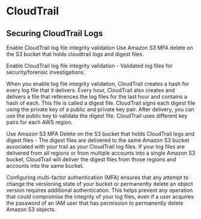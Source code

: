 # CloudTrail


## Securing CloudTrail Logs

Enable CloudTrail log file integrity validation
Use Amazon S3 MFA delete on the S3 bucket that holds cloudtrail logs and digest files.

Enable CloudTrail log file integrity validation - Validated log files for security/forensic investigations.

When you enable log file integrity validation, CloudTrail creates a hash for every log file that it delivers. Every hour, CloudTrail also creates and delivers a file that references the log files for the last hour and contains a hash of each. This file is called a digest file. CloudTrail signs each digest file using the private key of a public and private key pair. After delivery, you can use the public key to validate the digest file. CloudTrail uses different key pairs for each AWS region.

Use Amazon S3 MFA Delete on the S3 bucket that holds CloudTrail logs and digest files - The digest files are delivered to the same Amazon S3 bucket associated with your trail as your CloudTrail log files. If your log files are delivered from all regions or from multiple accounts into a single Amazon S3 bucket, CloudTrail will deliver the digest files from those regions and accounts into the same bucket.

Configuring multi-factor authentication (MFA) ensures that any attempt to change the versioning state of your bucket or permanently delete an object version requires additional authentication. This helps prevent any operation that could compromise the integrity of your log files, even if a user acquires the password of an IAM user that has permission to permanently delete Amazon S3 objects.
